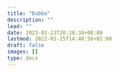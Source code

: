 ```yaml
---
title: "Dubbo"
description: ""
lead: ""
date: 2023-02-23T20:28:34+08:00
lastmod: 2022-01-25T14:40:56+01:00
draft: false
images: []
type: docs
---
```

